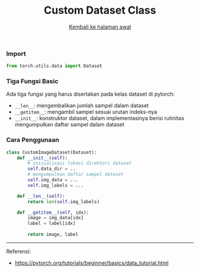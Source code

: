 <div align = "center">

# Custom Dataset Class
[Kembali ke halaman awal](cheatsheet.md)
</div>

<br>

### **Import**
```python
from torch.utils.data import Dataset
```

### **Tiga Fungsi Basic**
Ada tiga fungsi yang harus disertakan pada kelas dataset di pytorch:
- `__len__`: mengembalikan jumlah sampel dalam dataset
- `__getitem__`: mengambil sampel sesuai urutan indeks-nya
- `__init__`: konstruktor dataset, dalam implementasinya berisi rutinitas mengumpulkan daftar sampel dalam dataset

### **Cara Penggunaan**

```python
class CustomImageDataset(Dataset):
    def __init__(self):
        # inisialisasi lokasi direktori dataset
        self.data_dir = ..
        # mengumpulkan daftar sampel dataset
        self.img_data = ...
        self.img_labels = ...

    def __len__(self):
        return len(self.img_labels)

    def __getitem__(self, idx):
        image = img_data[idx]
        label = label[idx]
        
        return image, label
```

---
Referensi:
- https://pytorch.org/tutorials/beginner/basics/data_tutorial.html